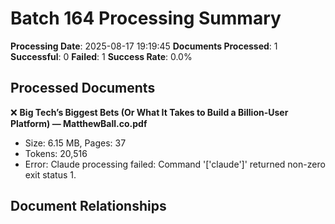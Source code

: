 # Batch 164 Processing Summary

**Processing Date**: 2025-08-17 19:19:45
**Documents Processed**: 1
**Successful**: 0
**Failed**: 1
**Success Rate**: 0.0%

## Processed Documents

❌ **Big Tech’s Biggest Bets (Or What It Takes to Build a Billion-User Platform) — MatthewBall.co.pdf**
   - Size: 6.15 MB, Pages: 37
   - Tokens: 20,516
   - Error: Claude processing failed: Command '['claude']' returned non-zero exit status 1.

## Document Relationships
